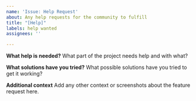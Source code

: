 ```yaml
---
name: 'Issue: Help Request'
about: Any help requests for the community to fulfill
title: "[Help]"
labels: help wanted
assignees: ''

---
```


**What help is needed?**
What part of the project needs help and with what?

**What solutions have you tried?**
What possible solutions have you tried to get it working?

**Additional context**
Add any other context or screenshots about the feature request here.
